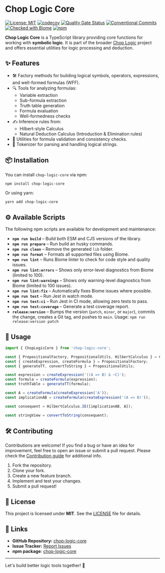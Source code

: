 # Chop Logic Core

[![License: MIT](https://img.shields.io/badge/License-MIT-yellow.svg)](https://opensource.org/licenses/MIT)
[![codecov](https://codecov.io/gh/ChopLogic/chop-logic-core/graph/badge.svg?token=JJKJ54EZDB)](https://codecov.io/gh/ChopLogic/chop-logic-core)
[![Quality Gate Status](https://sonarcloud.io/api/project_badges/measure?project=ChopLogic_chop-logic-core&metric=alert_status)](https://sonarcloud.io/summary/new_code?id=ChopLogic_chop-logic-core)
[![Conventional Commits](https://img.shields.io/badge/Conventional%20Commits-1.0.0-%23FE5196?logo=conventionalcommits&logoColor=white)](https://conventionalcommits.org)
[![Checked with Biome](https://img.shields.io/badge/Checked_with-Biome-60a5fa?style=flat&logo=biome)](https://biomejs.dev)
[![npm](https://github.com/ChopLogic/chop-logic-core/actions/workflows/npm.yml/badge.svg)](https://github.com/ChopLogic/chop-logic-core/actions/workflows/npm.yml)

**Chop Logic Core** is a TypeScript library providing core functions for working with **symbolic logic**. It is part of the broader [Chop Logic](https://github.com/ChopLogic) project and offers essential utilities for logic processing and deduction.

## ✨ Features

- 🛠️ Factory methods for building logical symbols, operators, expressions, and well-formed formulas (WFF).
- 🔍 Tools for analyzing formulas:
  - Variable extraction
  - Sub-formula extraction
  - Truth table generation
  - Formula evaluation
  - Well-formedness checks
- ✍️ Inference rules from:
  - Hilbert-style Calculus
  - Natural Deduction Calculus (Introduction & Elimination rules)
- 🧪 Utilities for formula validation and consistency checks.
- 🔣 Tokenizer for parsing and handling logical strings.

## 📦 Installation

You can install `chop-logic-core` via npm:

```sh
npm install chop-logic-core
```

Or using yarn:

```sh
yarn add chop-logic-core
```

## ⚙️ Available Scripts

The following npm scripts are available for development and maintenance:

- **`npm run build`** – Build both ESM and CJS versions of the library.
- **`npm run prepare`** – Run build an husky commands.
- **`npm run clean`** – Remove the generated `lib` folder.
- **`npm run format`** – Formats all supported files using Biome.
- **`npm run lint`** – Runs Biome linter to check for code style and quality issues.
- **`npm run lint:errors`** – Shows only error-level diagnostics from Biome (limited to 100).
- **`npm run lint:warnings`** – Shows only warning-level diagnostics from Biome (limited to 100 issues).
- **`npm run lint:fix`** – Automatically fixes Biome issues where possible.
- **`npm run test`** – Run Jest in watch mode.
- **`npm run test:ci`** – Run Jest in CI mode, allowing zero tests to pass.
- **`npm run test:coverage`** – Generate a test coverage report.
- **`release:version`** – Bumps the version (`patch`, `minor`, or `major`), commits the change, creates a Git tag, and pushes to `main`. Usage: 
`npm run release:version patch`

## 🔧 Usage

```ts
import { ChopLogicCore } from 'chop-logic-core';

const { PropositionalFactory, PropositionalUtils, HilbertCalculus } = ChopLogicCore;
const { createExpression, createFormula } = PropositionalFactory;
const { generateTT, convertToString } = PropositionalUtils;

const expression = createExpression('((A => B) & ~C)');
const formula = createFormula(expression);
const truthTable = generateTT(formula);

const A = createFormula(createExpression('A'));
const implicationAB = createFormula(createExpression('(A => B)'));

const consequent = HilbertCalculus.IE([implicationAB, A]);

const stringView = convertToString(consequent);
```

## 🛠 Contributing

Contributions are welcome! If you find a bug or have an idea for improvement, feel free to open an issue or submit a pull request. Please check the [Contribution guide](CONTRIBUTING.md) for additional info.

1. Fork the repository.
2. Clone your fork.
3. Create a new feature branch.
4. Implement and test your changes.
5. Submit a pull request!

## 📄 License

This project is licensed under **MIT**. See the [LICENSE](LICENSE) file for details.

## 🔗 Links

- **GitHub Repository:** [chop-logic-core](https://github.com/ChopLogic/chop-logic-core)
- **Issue Tracker:** [Report Issues](https://github.com/ChopLogic/chop-logic-core/issues)
- **npm package**: [chop-logic-core](https://www.npmjs.com/package/chop-logic-core)

---

Let's build better logic tools together! 🚀
